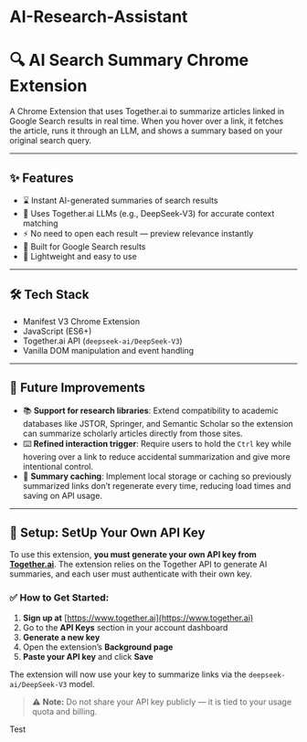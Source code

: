# AI-Research-Assistant

# 🔍 AI Search Summary Chrome Extension

A Chrome Extension that uses Together.ai to summarize articles linked in Google Search results in real time. When you hover over a link, it fetches the article, runs it through an LLM, and shows a summary based on your original search query.

---

## ✨ Features

- ⌛️ Instant AI-generated summaries of search results
- 🧠 Uses Together.ai LLMs (e.g., DeepSeek-V3) for accurate context matching
- ⚡️ No need to open each result — preview relevance instantly
- 🎯 Built for Google Search results
- 🧩 Lightweight and easy to use

---

## 🛠️ Tech Stack

- Manifest V3 Chrome Extension
- JavaScript (ES6+)
- Together.ai API (`deepseek-ai/DeepSeek-V3`)
- Vanilla DOM manipulation and event handling

---

## 🚧 Future Improvements

- 📚 **Support for research libraries**: Extend compatibility to academic databases like JSTOR, Springer, and Semantic Scholar so the extension can summarize scholarly articles directly from those sites.
- ⌨️ **Refined interaction trigger**: Require users to hold the `Ctrl` key while hovering over a link to reduce accidental summarization and give more intentional control.
- 💾 **Summary caching**: Implement local storage or caching so previously summarized links don’t regenerate every time, reducing load times and saving on API usage.

---

## 🔑 Setup: SetUp Your Own API Key

To use this extension, **you must generate your own API key from [Together.ai](https://www.together.ai)**. The extension relies on the Together API to generate AI summaries, and each user must authenticate with their own key.

### ✅ How to Get Started:

1. **Sign up at** [https://www.together.ai](https://www.together.ai)
2. Go to the **API Keys** section in your account dashboard
3. **Generate a new key**
4. Open the extension’s **Background page** 
5. **Paste your API key** and click **Save**

The extension will now use your key to summarize links via the `deepseek-ai/DeepSeek-V3` model.

> ⚠️ **Note:** Do not share your API key publicly — it is tied to your usage quota and billing.


Test